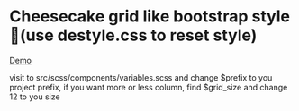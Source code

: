 # Сheesecake grid like bootstrap style 💪(use destyle.css to reset style)

[Demo](https://tltary.github.io/ch_grid/index.html)

visit to src/scss/components/variables.scss and change $prefix to you project prefix, if you want more or less column, find $grid_size and change 12 to you size

